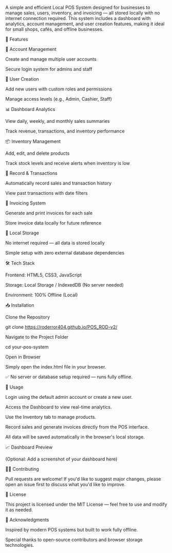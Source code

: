 A simple and efficient Local POS System designed for businesses to manage sales, users, inventory, and invoicing — all stored locally with no internet connection required.
This system includes a dashboard with analytics, account management, and user creation features, making it ideal for small shops, cafés, and offline businesses.


🚀 Features

🔐 Account Management

Create and manage multiple user accounts

Secure login system for admins and staff

👤 User Creation

Add new users with custom roles and permissions

Manage access levels (e.g., Admin, Cashier, Staff)

📊 Dashboard Analytics

View daily, weekly, and monthly sales summaries

Track revenue, transactions, and inventory performance

📦 Inventory Management

Add, edit, and delete products

Track stock levels and receive alerts when inventory is low

📝 Record & Transactions

Automatically record sales and transaction history

View past transactions with date filters

🧾 Invoicing System

Generate and print invoices for each sale

Store invoice data locally for future reference

💾 Local Storage

No internet required — all data is stored locally

Simple setup with zero external database dependencies

🛠️ Tech Stack

Frontend: HTML5, CSS3, JavaScript

Storage: Local Storage / IndexedDB (No server needed)

Environment: 100% Offline (Local)

📥 Installation

Clone the Repository

git clone https://roderror404.github.io/POS_ROD-v2/


Navigate to the Project Folder

cd your-pos-system


Open in Browser

Simply open the index.html file in your browser.

✅ No server or database setup required — runs fully offline.

🧪 Usage

Login using the default admin account or create a new user.

Access the Dashboard to view real-time analytics.

Use the Inventory tab to manage products.

Record sales and generate invoices directly from the POS interface.

All data will be saved automatically in the browser's local storage.

📈 Dashboard Preview

(Optional: Add a screenshot of your dashboard here)

👨‍💻 Contributing

Pull requests are welcome!
If you'd like to suggest major changes, please open an issue first to discuss what you'd like to improve.

📄 License

This project is licensed under the MIT License — feel free to use and modify it as needed.

🌟 Acknowledgments

Inspired by modern POS systems but built to work fully offline.

Special thanks to open-source contributors and browser storage technologies.
